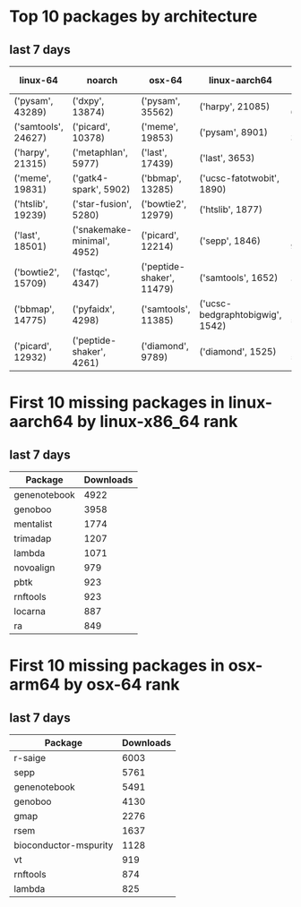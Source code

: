 # Top 10 packages by architecture
## last 7 days
|linux-64 | noarch | osx-64 | linux-aarch64 | osx-arm64 | 
|-|-|-|-|-|
|('pysam', 43289) |('dxpy', 13874) |('pysam', 35562) |('harpy', 21085) |('pysam', 6643) |
|('samtools', 24627) |('picard', 10378) |('meme', 19853) |('pysam', 8901) |('last', 3018) |
|('harpy', 21315) |('metaphlan', 5977) |('last', 17439) |('last', 3653) |('diamond', 1568) |
|('meme', 19831) |('gatk4-spark', 5902) |('bbmap', 13285) |('ucsc-fatotwobit', 1890) |('samtools', 1349) |
|('htslib', 19239) |('star-fusion', 5280) |('bowtie2', 12979) |('htslib', 1877) |('htslib', 1324) |
|('last', 18501) |('snakemake-minimal', 4952) |('picard', 12214) |('sepp', 1846) |('bwa', 968) |
|('bowtie2', 15709) |('fastqc', 4347) |('peptide-shaker', 11479) |('samtools', 1652) |('hmmer', 731) |
|('bbmap', 14775) |('pyfaidx', 4298) |('samtools', 11385) |('ucsc-bedgraphtobigwig', 1542) |('fasttree', 579) |
|('picard', 12932) |('peptide-shaker', 4261) |('diamond', 9789) |('diamond', 1525) |('raxml', 571) |
# First 10 missing packages in linux-aarch64 by linux-x86_64 rank
## last 7 days

| Package | Downloads |
| - | - |
| genenotebook | 4922 | 
| genoboo | 3958 | 
| mentalist | 1774 | 
| trimadap | 1207 | 
| lambda | 1071 | 
| novoalign | 979 | 
| pbtk | 923 | 
| rnftools | 923 | 
| locarna | 887 | 
| ra | 849 | 
# First 10 missing packages in osx-arm64 by osx-64 rank
## last 7 days

| Package | Downloads |
| - | - |
| r-saige | 6003 | 
| sepp | 5761 | 
| genenotebook | 5491 | 
| genoboo | 4130 | 
| gmap | 2276 | 
| rsem | 1637 | 
| bioconductor-mspurity | 1128 | 
| vt | 919 | 
| rnftools | 874 | 
| lambda | 825 | 
